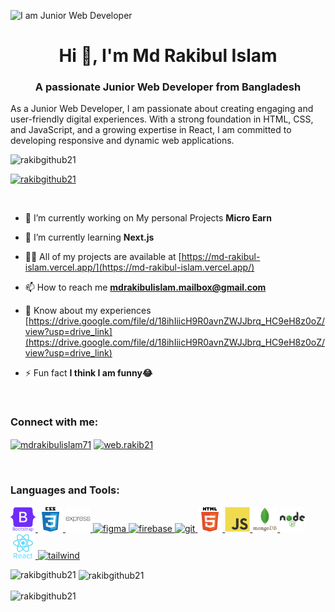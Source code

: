![I am Junior Web Developer](https://i.ibb.co/N7Wpm9C/1.jpg)
<h1 align="center">Hi 👋, I'm Md Rakibul Islam</h1>
<h3 align="center">A passionate Junior Web Developer from Bangladesh</h3>
As a Junior Web Developer, I am passionate about creating engaging and user-friendly digital experiences. With a strong foundation in HTML, CSS, and JavaScript, and a growing expertise in React, I am committed to developing responsive and dynamic web applications.

<p align="left"> <img src="https://komarev.com/ghpvc/?username=rakibgithub21&label=Profile%20views&color=0e75b6&style=flat" alt="rakibgithub21" /> </p>

<p align="left"> <a href="https://github.com/ryo-ma/github-profile-trophy"><img src="https://github-profile-trophy.vercel.app/?username=rakibgithub21" alt="rakibgithub21" /></a> </p>

<br>

- 🔭 I’m currently working on My personal Projects **Micro Earn**

- 🌱 I’m currently learning **Next.js**

- 👨‍💻 All of my projects are available at [https://md-rakibul-islam.vercel.app/](https://md-rakibul-islam.vercel.app/)

- 📫 How to reach me **mdrakibulislam.mailbox@gmail.com**

- 📄 Know about my experiences [https://drive.google.com/file/d/18ihIiicH9R0avnZWJJbrq_HC9eH8z0oZ/view?usp=drive_link](https://drive.google.com/file/d/18ihIiicH9R0avnZWJJbrq_HC9eH8z0oZ/view?usp=drive_link)

- ⚡ Fun fact **I think I am funny😂**

<br>

<h3 align="left">Connect with me:</h3>
<p align="left">
<a href="https://linkedin.com/in/mdrakibulislam71" target="blank"><img align="center" src="https://raw.githubusercontent.com/rahuldkjain/github-profile-readme-generator/master/src/images/icons/Social/linked-in-alt.svg" alt="mdrakibulislam71" height="30" width="40" /></a>
<a href="https://fb.com/web.rakib21" target="blank"><img align="center" src="https://raw.githubusercontent.com/rahuldkjain/github-profile-readme-generator/master/src/images/icons/Social/facebook.svg" alt="web.rakib21" height="30" width="40" /></a>
</p>

<br>

<h3 align="left">Languages and Tools:</h3>
<p align="left"> 
  <a href="https://getbootstrap.com" target="_blank" rel="noreferrer"> 
    <img src="https://raw.githubusercontent.com/devicons/devicon/master/icons/bootstrap/bootstrap-plain-wordmark.svg" alt="bootstrap" width="40" height="40"/> 
  </a> 
  <a href="https://www.w3schools.com/css/" target="_blank" rel="noreferrer"> 
    <img src="https://raw.githubusercontent.com/devicons/devicon/master/icons/css3/css3-original-wordmark.svg" alt="css3" width="40" height="40"/> 
  </a> 
  <a href="https://expressjs.com" target="_blank" rel="noreferrer"> 
    <img src="https://raw.githubusercontent.com/devicons/devicon/master/icons/express/express-original-wordmark.svg" alt="express" width="40" height="40"/> 
  </a> 
  <a href="https://www.figma.com/" target="_blank" rel="noreferrer"> 
    <img src="https://www.vectorlogo.zone/logos/figma/figma-icon.svg" alt="figma" width="40" height="40"/> 
  </a> 
  <a href="https://firebase.google.com/" target="_blank" rel="noreferrer"> 
    <img src="https://www.vectorlogo.zone/logos/firebase/firebase-icon.svg" alt="firebase" width="40" height="40"/> 
  </a> 
  <a href="https://git-scm.com/" target="_blank" rel="noreferrer"> 
    <img src="https://www.vectorlogo.zone/logos/git-scm/git-scm-icon.svg" alt="git" width="40" height="40"/> 
  </a> 
  <a href="https://www.w3.org/html/" target="_blank" rel="noreferrer"> 
    <img src="https://raw.githubusercontent.com/devicons/devicon/master/icons/html5/html5-original-wordmark.svg" alt="html5" width="40" height="40"/> 
  </a> 
  <a href="https://developer.mozilla.org/en-US/docs/Web/JavaScript" target="_blank" rel="noreferrer"> 
    <img src="https://raw.githubusercontent.com/devicons/devicon/master/icons/javascript/javascript-original.svg" alt="javascript" width="40" height="40"/> 
  </a> 
  <a href="https://www.mongodb.com/" target="_blank" rel="noreferrer"> 
    <img src="https://raw.githubusercontent.com/devicons/devicon/master/icons/mongodb/mongodb-original-wordmark.svg" alt="mongodb" width="40" height="40"/> 
  </a> 
  <a href="https://nodejs.org" target="_blank" rel="noreferrer"> 
    <img src="https://raw.githubusercontent.com/devicons/devicon/master/icons/nodejs/nodejs-original-wordmark.svg" alt="nodejs" width="40" height="40"/> 
  </a> 
  <a href="https://reactjs.org/" target="_blank" rel="noreferrer"> 
    <img src="https://raw.githubusercontent.com/devicons/devicon/master/icons/react/react-original-wordmark.svg" alt="react" width="40" height="40"/> 
  </a> 
  <a href="https://tailwindcss.com/" target="_blank" rel="noreferrer"> 
    <img src="https://www.vectorlogo.zone/logos/tailwindcss/tailwindcss-icon.svg" alt="tailwind" width="40" height="40"/> 
  </a> 
</p>


<p><img align="left" src="https://github-readme-stats.vercel.app/api/top-langs?username=rakibgithub21&show_icons=true&locale=en&layout=compact" alt="rakibgithub21" /></p>

<p>&nbsp;<img align="center" src="https://github-readme-stats.vercel.app/api?username=rakibgithub21&show_icons=true&locale=en" alt="rakibgithub21" /></p>





<p><img align="center" src="https://github-readme-streak-stats.herokuapp.com/?user=rakibgithub21&" alt="rakibgithub21" /></p>
